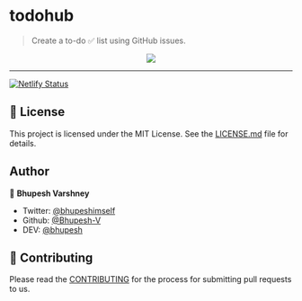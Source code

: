 # todohub

> Create a to-do ✅ list using GitHub issues.

<p align="center">
    <a href="https://github.com/Bhupesh-V/todohub">
        <img src="https://github.com/Bhupesh-V/todohub/blob/master/images/logo.png" height=auto weight=100%>
    </a>
    <br>
</p>
<hr>

[![Netlify Status](https://api.netlify.com/api/v1/badges/9c9c75f1-f7a7-4c92-8847-25995bdff7ba/deploy-status)](https://app.netlify.com/sites/todohub/deploys)

## :memo: License

This project is licensed under the MIT License. See the [LICENSE.md](LICENSE) file for details.

## Author

:bust_in_silhouette: **Bhupesh Varshney**

- Twitter: [@bhupeshimself](https://twitter.com/bhupeshimself)
- Github: [@Bhupesh-V](https://github.com/Bhupesh-V)
- DEV: [@bhupesh](https://dev.to/bhupesh)

## :wave: Contributing

Please read the [CONTRIBUTING](CONTRIBUTING.md) for the process for submitting pull requests to us.